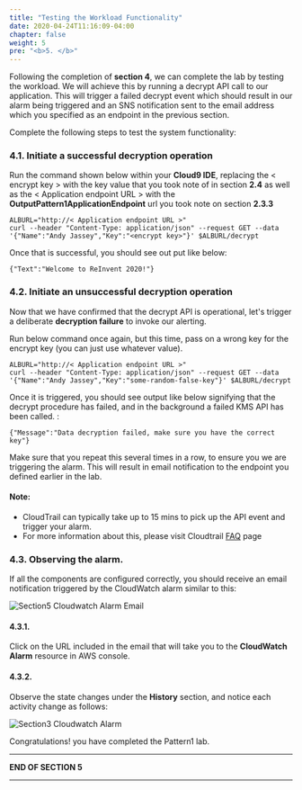 ```yaml
---
title: "Testing the Workload Functionality"
date: 2020-04-24T11:16:09-04:00
chapter: false
weight: 5
pre: "<b>5. </b>"
---
```


Following the completion of **section 4**, we can complete the lab by testing the workload. We will achieve this by running a decrypt API call to our application. This will trigger a failed decrypt event which should result in our alarm being triggered and an SNS notification sent to the email address which you specified as an endpoint in the previous section.

Complete the following steps to test the system functionality:

### 4.1. Initiate a successful decryption operation

Run the command shown below within your **Cloud9 IDE**, replacing the < encrypt key > with the key value that you took note of in section **2.4** as well as the < Application endpoint URL > with the **OutputPattern1ApplicationEndpoint** url you took note on section **2.3.3**

```
ALBURL="http://< Application endpoint URL >"
curl --header "Content-Type: application/json" --request GET --data '{"Name":"Andy Jassey","Key":"<encrypt key>"}' $ALBURL/decrypt
```

Once that is successful, you should see out put like below:

```
{"Text":"Welcome to ReInvent 2020!"}
```

### 4.2. Initiate an unsuccessful decryption operation

Now that we have confirmed that the decrypt API is operational, let's trigger a deliberate **decryption failure** to invoke our alerting.

Run below command once again, but this time, pass on a wrong key for the encrypt key (you can just use whatever value).

```
ALBURL="http://< Application endpoint URL >"
curl --header "Content-Type: application/json" --request GET --data '{"Name":"Andy Jassey","Key":"some-random-false-key"}' $ALBURL/decrypt
```

Once it is triggered, you should see output like below signifying that the decrypt procedure has failed, and in the background a failed KMS API has been called. :

```
{"Message":"Data decryption failed, make sure you have the correct key"}
```

Make sure that you repeat this several times in a row, to ensure you we are triggering the alarm. This will result in email notification to the endpoint you defined earlier in the lab.
    
#### Note:

* CloudTrail can typically take up to 15 mins to pick up the API event and trigger your alarm.
* For more information about this, please visit Cloudtrail [FAQ](https://aws.amazon.com/cloudtrail/faqs/) page 


### 4.3. Observing the alarm.

If all the components are configured correctly, you should receive an email notification triggered by the CloudWatch alarm similar to this:

![Section5 Cloudwatch Alarm Email](Security/300_Autonomous_Monitoring_Of_Cryptographic_Activity_With_KMS/Images/section5/section5-cloudwatch-alarm1.png)


#### 4.3.1. 

Click on the URL included in the email that will take you to the **CloudWatch Alarm** resource in AWS console.


#### 4.3.2. 

Observe the state changes under the **History** section, and notice each activity change as follows:

![Section3 Cloudwatch Alarm ](Security/300_Autonomous_Monitoring_Of_Cryptographic_Activity_With_KMS/Images/section5/section5-cloudwatch-alarm2.png)


Congratulations! you have completed the Pattern1 lab.

___
**END OF SECTION 5**
___